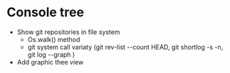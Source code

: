 # Console tree 
- Show git repositories in file system
    - Os.walk() method
    - git system call variaty (git rev-list --count HEAD, git shortlog -s -n, git log --graph )
- Add graphic thee view 